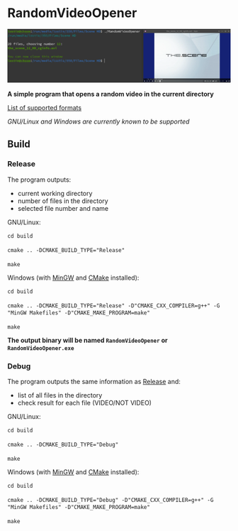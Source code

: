 # RandomVideoOpener

![Screenshot](images/screenshot.png)

__A simple program that opens a random video in the current directory__

[List of supported formats](src/directory.cpp#L49)

_GNU/Linux and Windows are currently known to be supported_

## Build

### Release

The program outputs:
- current working directory
- number of files in the directory
- selected file number and name

GNU/Linux:

```
cd build

cmake .. -DCMAKE_BUILD_TYPE="Release"

make
```

Windows (with [MinGW](http://www.equation.com/servlet/equation.cmd?fa=fortran) and [CMake](https://cmake.org/download/#latest) installed):

```
cd build

cmake .. -DCMAKE_BUILD_TYPE="Release" -D"CMAKE_CXX_COMPILER=g++" -G "MinGW Makefiles" -D"CMAKE_MAKE_PROGRAM=make"

make
```

__The output binary will be named `RandomVideoOpener` or `RandomVideoOpener.exe`__

### Debug

The program outputs the same information as [Release](#release) and:
- list of all files in the directory
- check result for each file (VIDEO/NOT VIDEO)

GNU/Linux:

```
cd build

cmake .. -DCMAKE_BUILD_TYPE="Debug"

make
```

Windows (with [MinGW](http://www.equation.com/servlet/equation.cmd?fa=fortran) and [CMake](https://cmake.org/download/#latest) installed):

```
cd build

cmake .. -DCMAKE_BUILD_TYPE="Debug" -D"CMAKE_CXX_COMPILER=g++" -G "MinGW Makefiles" -D"CMAKE_MAKE_PROGRAM=make"

make
```
